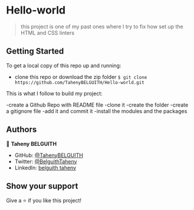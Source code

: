 # Hello-world


>this project is one of my past ones where I try to fix how set up the HTML and CSS linters


## Getting Started

To get a local copy of this repo up and running:
- clone this repo or download the zip folder
`
$ git clone https://github.com/TahenyBELGUITH/Hello-world.git
`

This is what I follow to build my project:

-create a Github Repo with README file
-clone it
-create the folder
-create a gitignore file
-add it and commit it
-install the modules and the packages



## Authors

👤 **Taheny BELGUITH**

- GitHub: [@TahenyBELGUITH](https://github.com/TahenyBELGUITH)
- Twitter: [@BelguithTaheny](https://twitter.com/BelguithTaheny)
- LinkedIn: [belguith taheny](https://www.linkedin.com/in/belguith-taheny-47b93a162/)



## Show your support

Give a ⭐️ if you like this project!
